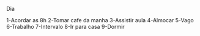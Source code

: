 Dia

1-Acordar as 8h
2-Tomar cafe da manha
3-Assistir aula
4-Almocar
5-Vago
6-Trabalho
7-Intervalo
8-Ir para casa
9-Dormir